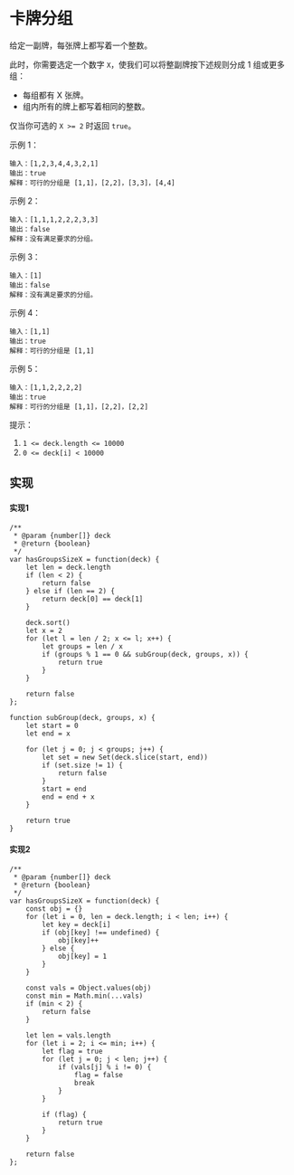 # 卡牌分组
给定一副牌，每张牌上都写着一个整数。

此时，你需要选定一个数字 `X`，使我们可以将整副牌按下述规则分成 1 组或更多组：

* 每组都有 X 张牌。
* 组内所有的牌上都写着相同的整数。

仅当你可选的 `X >= 2` 时返回 `true`。

 

示例 1：
```
输入：[1,2,3,4,4,3,2,1]
输出：true
解释：可行的分组是 [1,1]，[2,2]，[3,3]，[4,4]
```
示例 2：
```
输入：[1,1,1,2,2,2,3,3]
输出：false
解释：没有满足要求的分组。
```
示例 3：
```
输入：[1]
输出：false
解释：没有满足要求的分组。
```
示例 4：
```
输入：[1,1]
输出：true
解释：可行的分组是 [1,1]
```
示例 5：
```
输入：[1,1,2,2,2,2]
输出：true
解释：可行的分组是 [1,1]，[2,2]，[2,2]
```
提示：

1. `1 <= deck.length <= 10000`
2. `0 <= deck[i] < 10000`

## 实现
#### 实现1
```
/**
 * @param {number[]} deck
 * @return {boolean}
 */
var hasGroupsSizeX = function(deck) {
    let len = deck.length
    if (len < 2) {
        return false
    } else if (len == 2) {
        return deck[0] == deck[1]
    }
    
    deck.sort()
    let x = 2
    for (let l = len / 2; x <= l; x++) {
        let groups = len / x
        if (groups % 1 == 0 && subGroup(deck, groups, x)) {
            return true
        }
    }
    
    return false
};

function subGroup(deck, groups, x) {
    let start = 0
    let end = x
    
    for (let j = 0; j < groups; j++) {
        let set = new Set(deck.slice(start, end))
        if (set.size != 1) {
            return false
        }
        start = end
        end = end + x
    }
    
    return true
}
```

#### 实现2
```
/**
 * @param {number[]} deck
 * @return {boolean}
 */
var hasGroupsSizeX = function(deck) {
    const obj = {}
    for (let i = 0, len = deck.length; i < len; i++) {
        let key = deck[i]
        if (obj[key] !== undefined) {
            obj[key]++
        } else {
            obj[key] = 1
        }
    }
    
    const vals = Object.values(obj)
    const min = Math.min(...vals) 
    if (min < 2) {
        return false
    }

    let len = vals.length
    for (let i = 2; i <= min; i++) {
        let flag = true
        for (let j = 0; j < len; j++) {
            if (vals[j] % i != 0) {
                flag = false
                break
            }
        }
        
        if (flag) {
            return true
        }
    }
    
    return false
};
```
